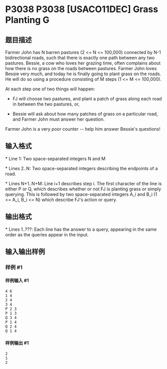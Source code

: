 # P3038 P3038 [USACO11DEC] Grass Planting G

## 题目描述

Farmer John has N barren pastures (2 <= N <= 100,000) connected by N-1 bidirectional roads, such that there is exactly one path between any two pastures.  Bessie, a cow who loves her grazing time, often complains about how there is no grass on the roads between pastures.  Farmer John loves Bessie very much, and today he is finally going to plant grass on the roads.  He will do so using a procedure consisting of M steps (1 <= M <= 100,000).

At each step one of two things will happen:

- FJ will choose two pastures, and plant a patch of grass along each road in between the two pastures, or,

- Bessie will ask about how many patches of grass on a particular road, and Farmer John must answer her question.

Farmer John is a very poor counter -- help him answer Bessie's questions!


## 输入格式

\* Line 1: Two space-separated integers N and M

\* Lines 2..N: Two space-separated integers describing the endpoints of a road.

\* Lines N+1..N+M: Line i+1 describes step i. The first character of the line is either P or Q, which describes whether or not FJ is planting grass or simply querying. This is followed by two space-separated integers A\_i and B\_i (1 <= A\_i, B\_i <= N) which describe FJ's action or query.


## 输出格式

\* Lines 1..???: Each line has the answer to a query, appearing in the same order as the queries appear in the input.


## 输入输出样例

### 样例 #1

#### 样例输入 #1

```
4 6 
1 4 
2 4 
3 4 
P 2 3 
P 1 3 
Q 3 4 
P 1 4 
Q 2 4 
Q 1 4
```

#### 样例输出 #1

```
2 
1 
2
```
